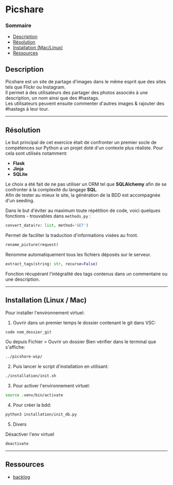 # Picshare

### Sommaire

- [Description](#escription)
- [Résolution](#résolution)
- [Installation (Mac/Linux)](#installation-linux--mac)
- [Ressources](#ressources)

## Description

Picshare est un site de partage d'images dans le même esprit que des sites tels que Flickr ou Instagram.\
Il permet à des utilisateurs des partager des photos associés à une description, un nom ainsi que des #hastags.\
Les utilisateurs peuvent ensuite commenter d'autres images & rajouter des #hastags à leur tour.

---

## Résolution

Le but principal de cet exercice était de confronter un premier socle de compétences sur Python a un projet doté d'un contexte plus réaliste. Pour cela sont utilisés notamment:

- **Flask**
- **Jinja**
- **SQLite**

Le choix a été fait de ne pas utiliser un ORM tel que **SQLAlchemy** afin de se confronter à la complexité du langage **SQL**.\
Afin de tester au mieux le site, la génération de la BDD est accompagnée d'un seeding.

Dans le but d'éviter au maximum toute répétition de code, voici quelques fonctions - trouvables dans `methods.py` :

```python
convert_data(rv: list, method='GET')
```

Permet de faciliter la traduction d'informations visées au front.

```python
rename_picture(request)
```

Renomme automatiquement tous les fichiers déposés sur le serveur.

```python
extract_tags(string: str, recurse=False)
```

Fonction récupérant l'intégralité des tags contenus dans un commentaire ou une description.

---

## Installation (Linux / Mac)

Pour installer l'environnement virtuel:

1. Ouvrir dans un premier temps le dossier contenant le git dans VSC:

```bash
code nom_dossier_git
```

Ou depuis Fichier > Ouvrir un dossier
Bien vérifier dans le terminal que s'affiche:

```bash
../picshare-wip/
```

2. Puis lancer le script d'installation en utilisant:

```bash
./installation/init.sh
```

3. Pour activer l'environnement virtuel:

```bash
source .venv/bin/activate
```

4. Pour créer la bdd:

```bash
python3 installation/init_db.py
```

5. Divers

Désactiver l'env virtuel

```bash
deactivate
```

---

## Ressources

- [backlog](https://docs.google.com/spreadsheets/d/17xMIFGWjr49zVxaLiTwf7WM5cqeixjJXqV-JynE_Ijo/edit?usp=sharing)
